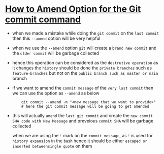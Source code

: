 # <ins> How to Amend Option for the Git commit command </ins> #

- when we made a mistake while doing the `git commit`  on the `last commit` then this `--amend` option will be very helpful

- when we use the `--amend` option `git` will create a `brand new commit` and the `older commit` will be garbage collected 

- hence this operation can be considered as the `destrutive operation` as it changes the `history` should be done the `private branches` such as `feature-branches` but not on the `public branch such as master or main` branch

- if we want to amend the `commit message` of the `very last commit` then we can use the option as `--amend` as below 

    ```
        git commit --amend -m "<new message that we want to provide>"
        # here the git commit message will be going to get amended 
    
    ```

- this will actually `amend` the `last git commit` and create the `new commit SHA code with New Message` and preveious `commit SHA` will be garbage collected

  when we are using the `!` mark on the `commit message`, as `!` is used for `history expansion` in the `bash` hence it should be either `escaped or inserted betweensingle quote` on them